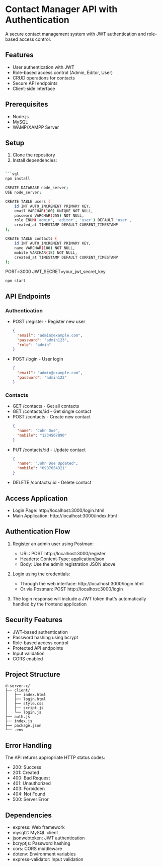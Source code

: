 # Contact Manager API with Authentication

A secure contact management system with JWT authentication and role-based access control.

## Features

- User authentication with JWT
- Role-based access control (Admin, Editor, User)
- CRUD operations for contacts
- Secure API endpoints
- Client-side interface

## Prerequisites

- Node.js
- MySQL
- WAMP/XAMPP Server

## Setup

1. Clone the repository
2. Install dependencies:
```bash

```sql
npm install

CREATE DATABASE node_server;
USE node_server;

CREATE TABLE users (
    id INT AUTO_INCREMENT PRIMARY KEY,
    email VARCHAR(100) UNIQUE NOT NULL,
    password VARCHAR(255) NOT NULL,
    role ENUM('admin', 'editor', 'user') DEFAULT 'user',
    created_at TIMESTAMP DEFAULT CURRENT_TIMESTAMP
);

CREATE TABLE contacts (
    id INT AUTO_INCREMENT PRIMARY KEY,
    name VARCHAR(100) NOT NULL,
    mobile VARCHAR(15) NOT NULL,
    created_at TIMESTAMP DEFAULT CURRENT_TIMESTAMP
);
```

PORT=3000
JWT_SECRET=your_jwt_secret_key

```
npm start
```

## API Endpoints
### Authentication
- POST /register - Register new user
  ```json
  {
    "email": "admin@example.com",
    "password": "admin123",
    "role": "admin"
  }
   ```
- POST /login - User login
  ```json
  {
    "email": "admin@example.com",
    "password": "admin123"
  }
   ```
### Contacts
- GET /contacts - Get all contacts
- GET /contacts/:id - Get single contact
- POST /contacts - Create new contact
  ```json
  {
    "name": "John Doe",
    "mobile": "1234567890"
  }
   ```
- PUT /contacts/:id - Update contact
  ```json
  {
    "name": "John Doe Updated",
    "mobile": "0987654321"
  }
   ```
- DELETE /contacts/:id - Delete contact
## Access Application
- Login Page: http://localhost:3000/login.html
- Main Application: http://localhost:3000/index.html
## Authentication Flow
1. Register an admin user using Postman:
   
   - URL: POST http://localhost:3000/register
   - Headers: Content-Type: application/json
   - Body: Use the admin registration JSON above
2. Login using the credentials:
   
   - Through the web interface: http://localhost:3000/login.html
   - Or via Postman: POST http://localhost:3000/login
3. The login response will include a JWT token that's automatically handled by the frontend application
## Security Features
- JWT-based authentication
- Password hashing using bcrypt
- Role-based access control
- Protected API endpoints
- Input validation
- CORS enabled
## Project Structure
```plaintext
d-server-c/
├── client/
│   ├── index.html
│   ├── login.html
│   ├── style.css
│   ├── script.js
│   └── login.js
├── auth.js
├── index.js
├── package.json
└── .env
 ```

## Error Handling
The API returns appropriate HTTP status codes:

- 200: Success
- 201: Created
- 400: Bad Request
- 401: Unauthorized
- 403: Forbidden
- 404: Not Found
- 500: Server Error
## Dependencies
- express: Web framework
- mysql2: MySQL client
- jsonwebtoken: JWT authentication
- bcryptjs: Password hashing
- cors: CORS middleware
- dotenv: Environment variables
- express-validator: Input validation